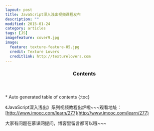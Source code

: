```yaml
---
layout: post
title: JavaScript深入浅出视频课程发布
description: ""
modified: 2015-01-24
category: articles
tags: [JS]
imagefeature: cover9.jpg
image:
  feature: texture-feature-05.jpg
  credit: Texture Lovers
  creditlink: http://texturelovers.com
---
```


<style type="text/css">
    .trans {
        font-size:12px;
        color:#999;
    }
</style>
<section id="table-of-contents" class="toc">
  <header>
    <h3>Contents</h3>
  </header>
<div id="drawer" markdown="1">
*  Auto generated table of contents
{:toc}
</div>
</section><!-- /#table-of-contents -->

《JavaScript深入浅出》系列视频教程出炉啦~~~观看地址：[http://www.imooc.com/learn/277](http://www.imooc.com/learn/277)

大家有问题在慕课网提问，博客里留言都可以哦~~~

